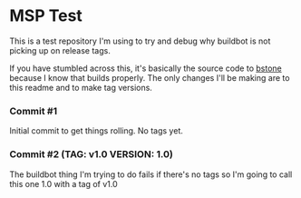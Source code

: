 MSP Test
======

This is a test repository I'm using to try and debug why buildbot is not picking up on release tags. 

If you have stumbled across this, it's basically the source code to [bstone](https://github.com/bibendovsky/bstone) because I know that builds properly. The only changes I'll be making are to this readme and to make tag versions. 

### Commit #1

Initial commit to get things rolling. No tags yet. 

### Commit #2 (TAG: v1.0 VERSION: 1.0)

The buildbot thing I'm trying to do fails if there's no tags so I'm going to call this one 1.0 with a tag of v1.0